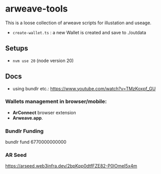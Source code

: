 # arweave-tools

This is a loose collection of arweave scripts for illustation and useage.

- `create-wallet.ts` : a new Wallet is created and save to ./outdata



## Setups

- `nvm use 20` (node version 20)



## Docs

- using bundlr etc.: https://www.youtube.com/watch?v=TMzKoxpf_GU

### Wallets management in browser/mobile:

- **ArConnect** browser extension 
- **Arweave.app**.

### Bundlr Funding

bundlr fund 6770000000000

### AR Seed

https://arseed.web3infra.dev/2bpKpp0dtfFZE82-P0lOmeI5x4m
